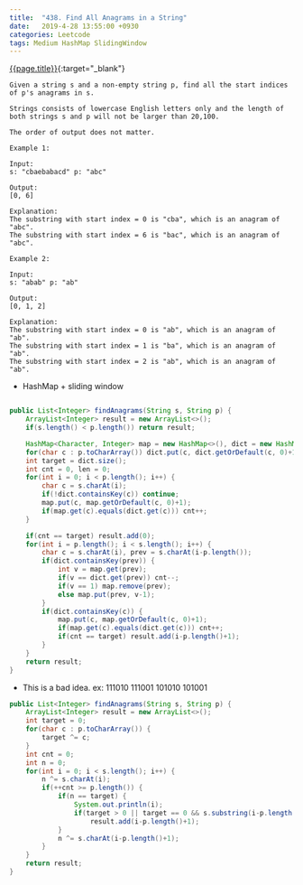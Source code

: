 ```yaml
---
title:  "438. Find All Anagrams in a String"
date:   2019-4-28 13:55:00 +0930
categories: Leetcode
tags: Medium HashMap SlidingWindow
---
```


[{{page.title}}](https://leetcode.com/problems/find-all-anagrams-in-a-string/){:target="_blank"}



    Given a string s and a non-empty string p, find all the start indices of p's anagrams in s.

    Strings consists of lowercase English letters only and the length of both strings s and p will not be larger than 20,100.

    The order of output does not matter.

    Example 1:

    Input:
    s: "cbaebabacd" p: "abc"

    Output:
    [0, 6]

    Explanation:
    The substring with start index = 0 is "cba", which is an anagram of "abc".
    The substring with start index = 6 is "bac", which is an anagram of "abc".

    Example 2:

    Input:
    s: "abab" p: "ab"

    Output:
    [0, 1, 2]

    Explanation:
    The substring with start index = 0 is "ab", which is an anagram of "ab".
    The substring with start index = 1 is "ba", which is an anagram of "ab".
    The substring with start index = 2 is "ab", which is an anagram of "ab".


* HashMap + sliding window

```java

public List<Integer> findAnagrams(String s, String p) {
    ArrayList<Integer> result = new ArrayList<>();
    if(s.length() < p.length()) return result;

    HashMap<Character, Integer> map = new HashMap<>(), dict = new HashMap<>();
    for(char c : p.toCharArray()) dict.put(c, dict.getOrDefault(c, 0)+1);
    int target = dict.size();
    int cnt = 0, len = 0;
    for(int i = 0; i < p.length(); i++) {
        char c = s.charAt(i);
        if(!dict.containsKey(c)) continue;
        map.put(c, map.getOrDefault(c, 0)+1);
        if(map.get(c).equals(dict.get(c))) cnt++;
    }

    if(cnt == target) result.add(0);
    for(int i = p.length(); i < s.length(); i++) {
        char c = s.charAt(i), prev = s.charAt(i-p.length());
        if(dict.containsKey(prev)) {
            int v = map.get(prev);
            if(v == dict.get(prev)) cnt--;
            if(v == 1) map.remove(prev);
            else map.put(prev, v-1);
        }
        if(dict.containsKey(c)) {
            map.put(c, map.getOrDefault(c, 0)+1);
            if(map.get(c).equals(dict.get(c))) cnt++;
            if(cnt == target) result.add(i-p.length()+1);
        }
    }
    return result;
}
```



* This is a bad idea. ex:
  111010   111001
  101010   101001

```java
public List<Integer> findAnagrams(String s, String p) {
    ArrayList<Integer> result = new ArrayList<>();
    int target = 0;
    for(char c : p.toCharArray()) {
        target ^= c;
    }
    int cnt = 0;
    int n = 0;
    for(int i = 0; i < s.length(); i++) {
        n ^= s.charAt(i);
        if(++cnt >= p.length()) {
            if(n == target) {
                System.out.println(i);
                if(target > 0 || target == 0 && s.substring(i-p.length()+1, i+1).equals(p))
                    result.add(i-p.length()+1);
            }
            n ^= s.charAt(i-p.length()+1);
        }
    }
    return result;
}
```
